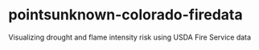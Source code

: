# pointsunknown-colorado-firedata
 Visualizing drought and flame intensity risk using USDA Fire Service data
